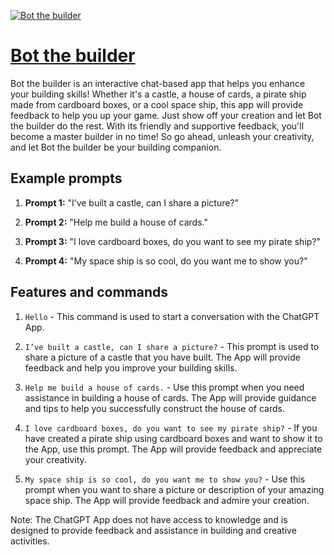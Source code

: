 [![Bot the builder](https://files.oaiusercontent.com/file-I66yp1H4ySCHyh4XRDKvH720?se=2123-10-17T21%3A23%3A20Z&sp=r&sv=2021-08-06&sr=b&rscc=max-age%3D31536000%2C%20immutable&rscd=attachment%3B%20filename%3D5f7c7455-9c5c-4b26-b0ee-05e5f77c2979.png&sig=f6hIYzgnDzrhF/exZfbWgLHq19k7RZgrD9Bg48h4xgs%3D)](https://chat.openai.com/g/g-PccDdNFn3-bot-the-builder)

# [Bot the builder](https://chat.openai.com/g/g-PccDdNFn3-bot-the-builder)

Bot the builder is an interactive chat-based app that helps you enhance your building skills! Whether it's a castle, a house of cards, a pirate ship made from cardboard boxes, or a cool space ship, this app will provide feedback to help you up your game. Just show off your creation and let Bot the builder do the rest. With its friendly and supportive feedback, you'll become a master builder in no time! So go ahead, unleash your creativity, and let Bot the builder be your building companion.

## Example prompts

1. **Prompt 1:** "I’ve built a castle, can I share a picture?"

2. **Prompt 2:** "Help me build a house of cards."

3. **Prompt 3:** "I love cardboard boxes, do you want to see my pirate ship?"

4. **Prompt 4:** "My space ship is so cool, do you want me to show you?"


## Features and commands

1. `Hello` - This command is used to start a conversation with the ChatGPT App.

2. `I’ve built a castle, can I share a picture?` - This prompt is used to share a picture of a castle that you have built. The App will provide feedback and help you improve your building skills.

3. `Help me build a house of cards.` - Use this prompt when you need assistance in building a house of cards. The App will provide guidance and tips to help you successfully construct the house of cards.

4. `I love cardboard boxes, do you want to see my pirate ship?` - If you have created a pirate ship using cardboard boxes and want to show it to the App, use this prompt. The App will provide feedback and appreciate your creativity.

5. `My space ship is so cool, do you want me to show you?` - Use this prompt when you want to share a picture or description of your amazing space ship. The App will provide feedback and admire your creation.

Note: The ChatGPT App does not have access to knowledge and is designed to provide feedback and assistance in building and creative activities.